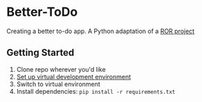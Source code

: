 # Better-ToDo

Creating a better to-do app. A Python adaptation of a [ROR project](https://github.com/lilyosah/COSC415-ToDo)

## Getting Started

1. Clone repo wherever you'd like
2. [Set up virtual development environment](https://developer.mozilla.org/en-US/docs/Learn/Server-side/Django/development_environment)
3. Switch to virtual environment
4. Install dependencies: `pip install -r requirements.txt`
